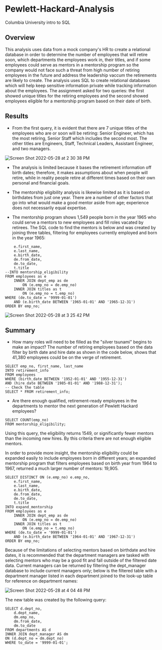 # Pewlett-Hackard-Analysis
Columbia University intro to SQL

## Overview
This analysis uses data from a mock company's HR to create a relational database in order to determine the number of employees that will retire soon, which departments the employees work in, their titles, and if some employees could serve as mentors in a mentorship program so the company would not face such a threat from high number of retiring employees in the future and address the leadership vaccum the retirements are likely to create. 
The analysis uses SQL to create relational databases which will help keep sensitive information private while tracking information about the employees. The  assignment asked for two queries: the first showed unique titles for the retiring employees and the second showed employees eligible for a mentorship program based on their date of birth.

## Results
* From the first query, it is evident that there are 7 unique titles of the employees who are or soon will be retiring: Senior Engineer, which has the most retiring, Senior Staff which includes the second most. The other titles are Engineers, Staff, Technical Leaders, Assistant Engineer, and two managers. 

![Screen Shot 2022-05-28 at 2 30 38 PM](https://user-images.githubusercontent.com/99676466/170843106-050b66d3-1a98-4ad1-9834-80a736900a66.png)
 
* The analysis is limited because it bases the retirement information off birth dates; therefore, it makes assumptions about when people will retire, while in reality people retire at different times based on their own personal and financial goals.
 
* The mentorship eligibility analysis is likewise limited as it is based on birthdates from just one year. There are a number of other factors that go into what would make a good mentor aside from age; experience does not necessarily equal expertise.

* The mentorship program shows 1,549 people born in the year 1965 who could serve a mentors to new employees and fill roles vacated by retirees. The SQL code to find the mentors is below and was created by joining three tables, filtering for employees currently employed and born in the year 1965:

~~~ SELECT DISTINCT ON (e.emp_no) e.emp_no, 
	e.first_name,
	e.last_name,
	e.birth_date,
	de.from_date,
	de.to_date,
	t.title
--INTO mentorship_eligibility
FROM employees as e
	INNER JOIN dept_emp as de
		ON (e.emp_no = de.emp_no)
	INNER JOIN titles as t
		ON (e.emp_no = t.emp_no)
WHERE (de.to_date = '9999-01-01') 
	AND (e.birth_date BETWEEN '1965-01-01' AND '1965-12-31')
ORDER BY emp_no; 
~~~

![Screen Shot 2022-05-28 at 3 25 42 PM](https://user-images.githubusercontent.com/99676466/170843345-0fc96b4c-320c-406a-a52a-7cd1326297a5.png)

## Summary

* How many roles will need to be filled as the "silver tsunami" begins to make an impact? 
The number of retiring employees based on the data filter by birth date and hire date as shown in the code below, shows that 41,380 employees could be on the verge of retirement. 

~~~
SELECT emp_no, first_name, last_name
INTO retirement_info
FROM employees
WHERE (birth_date BETWEEN '1952-01-01' AND '1955-12-31')
AND (hire_date BETWEEN '1985-01-01' AND '1988-12-31');
-- Check the table
SELECT * FROM retirement_info;
~~~

* Are there enough qualified, retirement-ready employees in the departments to mentor the next generation of Pewlett Hackard employees?
~~~
SELECT COUNT(emp_no)
FROM mentorship_eligibility;
~~~
Using this query, the eligibility returns 1549, or significantly fewer mentors than the incoming new hires. By this criteria there are not enough eligible mentors.

In order to provide more insight, the mentorship eligibility could be expanded easily to include employees born in different years; an expanded mentorship program that filters employees based on birth year from 1964 to 1967, returned a much larger number of mentors: 19,905. 
~~~
SELECT DISTINCT ON (e.emp_no) e.emp_no, 
	e.first_name,
	e.last_name,
	e.birth_date,
	de.from_date,
	de.to_date,
	t.title
INTO expand_mentorship
FROM employees as e
	INNER JOIN dept_emp as de
		ON (e.emp_no = de.emp_no)
	INNER JOIN titles as t
		ON (e.emp_no = t.emp_no)
WHERE (de.to_date = '9999-01-01') 
	AND (e.birth_date BETWEEN '1964-01-01' AND '1967-12-31')
ORDER BY emp_no;
~~~

Because of the limitations of selecting mentors based on birthdate and hire dates, it is recommended that the department managers are tasked with selecting mentors who may be a good fit and fall outside of the filtered date data. Current managers can be returned by filtering the dept_manager database to include current managers only; below is the filtered table with a department manager listed in each department joined to the look-up table for reference on department names: 

![Screen Shot 2022-05-28 at 4 04 48 PM](https://user-images.githubusercontent.com/99676466/170844206-e257881b-da4c-48a2-b77b-fc17bb65608f.png)

The new table was created by the following query:
~~~
SELECT d.dept_no,
	d.dept_name,
	dm.emp_no,
	dm.from_date,
	dm.to_date
FROM departments AS d
INNER JOIN dept_manager AS dm
ON (d.dept_no = dm.dept_no)
WHERE to_date = '9999-01-01';
~~~
